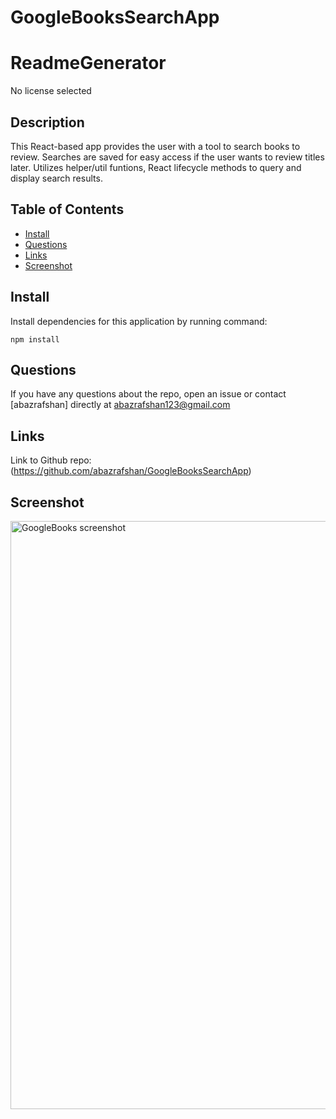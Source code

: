 # GoogleBooksSearchApp

# ReadmeGenerator
  
No license selected

## Description
  
This React-based app provides the user with a tool to search books to review. Searches are saved for easy access if the user wants to review titles later. Utilizes helper/util funtions, React lifecycle methods to query and display search results. 
  
## Table of Contents
* [Install](#install)
* [Questions](#questions)
* [Links](#links)
* [Screenshot](#screenshot)
  
## Install
  
Install dependencies for this application by running command:
  
    npm install

## Questions

If you have any questions about the repo, open an issue or contact [abazrafshan] directly at abazrafshan123@gmail.com

## Links

Link to Github repo: (https://github.com/abazrafshan/GoogleBooksSearchApp)
  
## Screenshot

<img width="941" alt="GoogleBooks screenshot" src="https://user-images.githubusercontent.com/63271368/86385313-aeda3700-bc55-11ea-8333-4cc9ec73c930.png">
